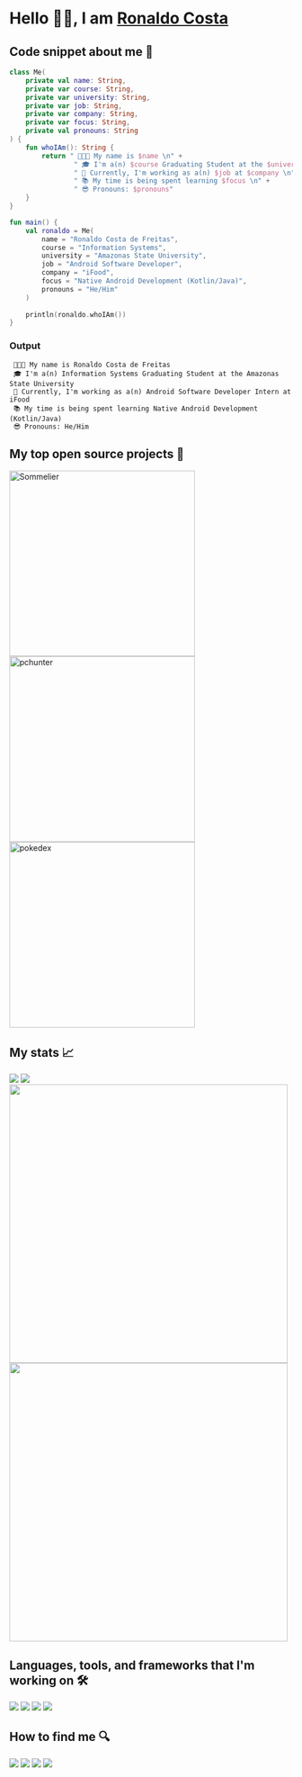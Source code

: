 # Hello  👋🏼, I am [Ronaldo Costa](https://www.linkedin.com/in/ronaldocoding/)

## Code snippet about me 🤗
```kotlin
class Me(
    private val name: String,
    private var course: String,
    private var university: String,
    private var job: String,
    private var company: String,
    private var focus: String,
    private val pronouns: String
) {
    fun whoIAm(): String {
        return " 👨🏻‍💻 My name is $name \n" +
                " 🎓 I'm a(n) $course Graduating Student at the $university \n" +
                " 💼 Currently, I'm working as a(n) $job at $company \n" +
                " 📚 My time is being spent learning $focus \n" +
                " 😎 Pronouns: $pronouns"
    }
}

fun main() {
    val ronaldo = Me(
        name = "Ronaldo Costa de Freitas",
        course = "Information Systems",
        university = "Amazonas State University",
        job = "Android Software Developer",
        company = "iFood",
        focus = "Native Android Development (Kotlin/Java)",
        pronouns = "He/Him"
    )
    
    println(ronaldo.whoIAm())
}
```

### Output
```
 👨🏻‍💻 My name is Ronaldo Costa de Freitas 
 🎓 I'm a(n) Information Systems Graduating Student at the Amazonas State University 
 💼 Currently, I'm working as a(n) Android Software Developer Intern at iFood 
 📚 My time is being spent learning Native Android Development (Kotlin/Java) 
 😎 Pronouns: He/Him
```

## My top open source projects 🚀
<p align="left">
    <a href="https://github.com/ronaldocoding/sommelier"><img width="330" src="https://denvercoder1-github-readme-stats.vercel.app/api/pin/?username=ronaldocoding&repo=sommelier&theme=dracula&bg_color=272A36&title_color=FE6E96&icon_color=F8D866&hide_border=false&show_icons=true" alt="Sommelier"></a>
   <a href="https://github.com/ronaldocoding/pchunter"><img width="330" src="https://denvercoder1-github-readme-stats.vercel.app/api/pin/?username=ronaldocoding&repo=pchunter&theme=dracula&bg_color=272A36&title_color=FE6E96&icon_color=F8D866&hide_border=false&show_icons=true" alt="pchunter"></a>
   <a href="https://github.com/ronaldocoding/pokedex"><img width="330" src="https://denvercoder1-github-readme-stats.vercel.app/api/pin/?username=ronaldocoding&repo=pokedex&theme=dracula&bg_color=272A36&title_color=FE6E96&icon_color=F8D866&hide_border=false&show_icons=true" alt="pokedex"></a>
</p>

## My stats 📈
<div align=left>
   <a href="https://wakatime.com/@ronaldocoding"><img src="https://github-readme-stats.vercel.app/api/wakatime?username=ronaldocoding&theme=dracula&background_color=272A36&hide_border=true"/></a>
  <a href="https://github.com/ronaldocoding"><img src="http://github-readme-streak-stats.herokuapp.com?user=ronaldocoding&theme=dracula&hide_border=true"/></a>
  <a href="https://github.com/ronaldocoding"><img width="495em" src="https://github-readme-stats.vercel.app/api?username=ronaldocoding&show_icons=true&theme=dracula&include_all_commits=true&count_private=false&hide_border=true"/></a>
  <a href="https://github.com/ronaldocoding"><img width="495em" src="https://github-readme-stats.vercel.app/api/top-langs/?username=ronaldocoding&layout=compact&langs_count=7&theme=dracula&hide_border=true" /></a>
</div>

  ## Languages, tools, and frameworks that I'm working on 🛠
 <div style="display: inline_block">
  <a href="https://developer.android.com/"><img src="https://img.shields.io/badge/Android-3DDC84?style=for-the-badge&logo=android&logoColor=white"></a>
  <a href="https://kotlinlang.org/"><img src="https://img.shields.io/badge/Kotlin-0095D5?&style=for-the-badge&logo=kotlin&logoColor=white"></a>
  <a href="https://dev.java/"><img src="https://img.shields.io/badge/Java-ED8B00?style=for-the-badge&logo=java&logoColor=white"></a>
  <a href="https://git-scm.com/"><img src="https://img.shields.io/badge/Git-F05032?style=for-the-badge&logo=git&logoColor=white"></a>
  
 </div>

## How to find me 🔍
<div> 
  <a href = "mailto:ronaldocosta.developer@gmail.com"><img src="https://img.shields.io/badge/-Gmail-%23333?style=for-the-badge&logo=gmail&logoColor=white" target="_blank"></a>
  <a href="https://www.linkedin.com/in/ronaldocoding" target="_blank"><img src="https://img.shields.io/badge/-LinkedIn-%230077B5?style=for-the-badge&logo=linkedin&logoColor=white" target="_blank"></a>
 <a href="https://instagram.com/ronaldocoding" target="_blank"><img src="https://img.shields.io/badge/-Instagram-%23E4405F?style=for-the-badge&logo=instagram&logoColor=white" target="_blank"></a>
 <a href="https://twitter.com/ronaldocoding" target="_blank"><img src="https://img.shields.io/badge/Twitter-1DA1F2?style=for-the-badge&logo=twitter&logoColor=white" target="_blank"></a>
</div>
